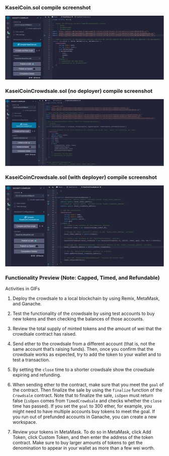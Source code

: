 ### KaseiCoin.sol compile screenshot
![alt=""](Images/KaseiCoin.png)

### KaseiCoinCrowdsale.sol (no deployer) compile screenshot
![alt=""](Images/KaseiCoinCrowdsale.png)

### KaseiCoinCrowdsale.sol (with deployer) compile screenshot
![alt=""](Images/KaseiCoinCrowdsaleDeployer.png)

### Functionality Preview (Note: Capped, Timed, and Refundable)
Activities in GIFs
1. Deploy the crowdsale to a local blockchain by using Remix, MetaMask, and Ganache.

2. Test the functionality of the crowdsale by using test accounts to buy new tokens and then checking the balances of those accounts.

3. Review the total supply of minted tokens and the amount of wei that the crowdsale contract has raised.

4. Send ether to the crowdsale from a different account (that is, not the same account that’s raising funds). Then, once you confirm that the crowdsale works as expected, try to add the token to your wallet and to test a transaction.

5. By setting the `close` time to a shorter crowdsale show the crowdsale expiring and refunding.

6. When sending ether to the contract, make sure that you meet the `goal` of the contract. Then finalize the sale by using the `finalize` function of the `Crowdsale` contract. Note that to finalize the sale, `isOpen` must return false (`isOpen` comes from `TimedCrowdsale` and checks whether the `close` time has passed). If you set the `goal` to 300 ether, for example, you might need to have multiple accounts buy tokens to meet the goal. If you run out of prefunded accounts in Ganache, you can create a new workspace.

7. Review your tokens in MetaMask. To do so in MetaMask, click Add Token, click Custom Token, and then enter the address of the token contract. Make sure to buy larger amounts of tokens to get the denomination to appear in your wallet as more than a few wei worth.